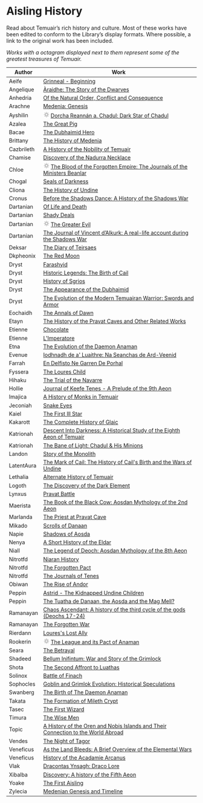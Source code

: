 # Aisling History

Read about Temuair’s rich history and culture. Most of these works have been
edited to conform to the Library’s display formats. Where possible, a link to
the original work has been included.

_Works with a octagram displayed next to them represent some of the greatest
treasures of Temuair._


|       Author       |                                                               Work                                                               |
|--------------------|----------------------------------------------------------------------------------------------------------------------------------|
| Aeife              | [Grinneal - Beginning](Aeife-Grinneal-Beginning.md)                                                                              |
| Angelique          | [Àraidhe: The Story of the Dwarves](Angelique-Àraidhe.md)                                                                     |
| Anhedria           | [Of the Natural Order, Conflict and Consequence](Anhedria-Of-The-Natural-Order-Conflict-And-Consequences.md)                     |
| Arachne            | [Medenia: Genesis](Arachne-Medenia-Genesis.md)                                                                                   |
| Ayshilin           | ![Treasure of Temuair](../octagram.png) [Dorcha Reannán a. Chadul: Dark Star of Chadul](Ayshilin-Dorcha-Reannan-A-Chadul.md)                                            |
| Azalea             | [The Great Pig](Azalea-The-Great-Pig.md)                                                                                         |
| Bacae              | [The Dubhaimid Hero](Bacae-Dubhaimid-Hero.md)                                                                                    |
| Brittany           | [The History of Medenia](Brittany-The-History-Of-Medenia.md)                                                                     |
| Cazbrileth         | [A History of the Nobility of Temuair](Cazbrileth-A-History-Of-The-Nobility-Of-Temuair.md)                                       |
| Chamise            | [Discovery of the Nadurra Necklace](Chamise-Discovery-Of-The-Nadurra-Necklace.md)                                                |
| Chloe              | ![Treasure of Temuair](../octagram.png) [The Blood of the Forgotten Empire: The Journals of the Ministers Beanlar](Chloe-Blood-Of-The-Forgotten-Empire.md)               |
| Chogal             | [Seals of Darkness](Chogal-Seals-Of-Darkness.md)                                                                                 |
| Cliona             | [The History of Undine](Cliona-The-History-Of-Undine.md)                                                                         |
| Cronus             | [Before the Shadows Dance: A History of the Shadows War](Cronus-Before-The-Shadows-Dance.md)                                     |
| Dartanian          | [Of Life and Death](Dartanian-Of-Life-And-Death.md)                                                                              |
| Dartanian          | [Shady Deals](Dartanian-Shady-Deals.md)                                                                                          |
| Dartanian          | ![Treasure of Temuair](../octagram.png) [The Greater Evil](Dartanian-The-Greater-Evil.md)                                                                                |
| Dartanian          | [The Journal of Vincent d’Alkurk: A real-life account during the Shadows War](Dartanian-The-Journal-Of-Vincent-d'Alkurk.md)    |
| Deksar             | [The Diary of Teirsaes](Deksar-The-Diary-Of-Teirsaes.md)                                                                         |
| Dkpheonix          | [The Red Moon](Dkpheonix-The-Red-Moon.md)                                                                                        |
| Dryst              | [Farashyid](Dryst-Farashyid-The-Isle-Of-Fog.md)                                                                                  |
| Dryst              | [Historic Legends: The Birth of Cail](Dryst-Historic-Legends-The-Birth-Of-Cail.md)                                               |
| Dryst              | [History of Sgrios](Dryst-History-Of-Sgrios.md)                                                                                  |
| Dryst              | [The Appearance of the Dubhaimid](Dryst-The-Appearance-Of-The-Dubhaimid.md)                                                      |
| Dryst              | [The Evolution of the Modern Temuairan Warrior: Swords and Armor](Dryst-The-Evolution-Of-The-Modern-Temuairan-Warrior.md)        |
| Eochaidh           | [The Annals of Dawn](Eochaidh-The-Annals-Of-Dawn.md)                                                                             |
| Etayn              | [The History of the Pravat Caves and Other Related Works](Etayn-The-History-Of-The-Pravat-Caves.md)                              |
| Etienne            | [Chocolate](Etienne-Chocolate.md)                                                                                                |
| Etienne            | [L'Imperatore](Etienne-L'Imperator.md)                                                                                           |
| Etna               | [The Evolution of the Daemon Anaman](Etna-The-Evolution-Of-The-Daemon-Anaman.md)                                                 |
| Evenue             | [Iodhnadh de a' Luaithre: Na Seanchas de Ard-Veenid](Evenue-Iodhnadh-De-A-Luaithre.md)                                           |
| Farrah             | [En Delfisto Ne Garren De Porhal](Farrah-En-Delfisto-Ne-Garren-De-Porhal.md)                                                     |
| Fyssera            | [The Loures Child](Fyssera-The-Loures-Child.md)                                                                                  |
| Hihaku             | [The Trial of the Navarre](Hihaku-The-Trials-Of-The-Navarre.md)                                                                  |
| Hollie             | [Journal of Keefe Tenes - A Prelude of the 9th Aeon](Hollie-The-Journal-Of-Keefe-Tenes.md)                                       |
| Imajica            | [A History of Monks in Temuair](Imajica-A-History-Of-Monks-In-Temuair.md)                                                        |
| Jeconiah           | [Snake Eyes](Jeconiah-Snake-Eyes.md)                                                                                             |
| Kaiel              | [The First Ill Star](Kaiel-The-First-Ill-Star.md)                                                                                |
| Kakarott           | [The Complete History of Glaic](Kakarott-Complete-History-Of-Glaic.md)                                                           |
| Katrionah          | [Descent Into Darkness: A Historical Study of the Eighth Aeon of Temuair](Katrionah-Descent-Into-Darkness.md)                    |
| Katrionah          | [The Bane of Light: Chadul & His Minions](Katrionah-The-Bane-Of-Light.md)                                                        |
| Landon             | [Story of the Monolith](Landon-Story-Of-The-Monolith.md)                                                                         |
| LatentAura         | [The Mark of Cail: The History of Cail's Birth and the Wars of Undine](LatentAura-The-Mark-Of-Cail.md)                           |
| Lethalia           | [Alternate History of Temuair](Lethalia-Alternate-History-Of-Temuair.md)                                                         |
| Logoth             | [The Discovery of the Dark Element](Logoth-The-Discovery-Of-The-Dark-Element.md)                                                 |
| Lynxus             | [Pravat Battle](Lynxus-Pravat-Battle.md)                                                                                         |
| Maerista           | [The Book of the Black Cow: Aosdan Mythology of the 2nd Aeon](Maerista-Book-Of-The-Black-Cow.md)                                 |
| Marlanda           | [The Priest at Pravat Cave](Marlanda-The-Priest-At-Pravat.md)                                                                    |
| Mikado             | [Scrolls of Danaan](Mikado-Scrolls-Of-Danaan.md)                                                                                 |
| Napie              | [Shadows of Aosda](Napie-Shadows-Of-Aosda.md)                                                                                    |
| Nenya              | [A Short History of the Eldar](Nenya-A-Short-History-Of-The-Eldar.md)                                                            |
| Niall              | [The Legend of Deoch: Aosdan Mythology of the 8th Aeon](Niall-The-Legend-Of-Deoch.md)                                            |
| Nitrotfd           | [Niaran History](Nitrotfd-Niaran-History.md)                                                                                     |
| Nitrotfd           | [The Forgotten Pact](Nitrotfd-The-Forgotten-Pact.md)                                                                             |
| Nitrotfd           | [The Journals of Tenes](Nitrotfd-The-Journals-Of-Tenes.md)                                                                       |
| Obiwan             | [The Rise of Andor](Obiwan-The-Rise-Of-Andor.md)                                                                                 |
| Peppin             | [Astrid - The Kidnapped Undine Children](Peppin-Astrid-The-Kidnapped-Children-Of-Undine.md)                                      |
| Peppin             | [The Tuatha de Danaan, the Aosda and the Mag Mell?](Peppin-The-Tuatha-De-Danann.md)                                              |
| Ramanayan          | [Chaos Ascendant: A history of the third cycle of the gods (Deochs 17-24)](Ramanayan-Chaos-Ascendant.md)                         |
| Ramanayan          | [The Forgotten War](Ramanayan-The-Forgotten-War.md)                                                                              |
| Rierdann           | [Loures's Lost Ally](Rierdann-Loures-Lost-Ally.md)                                                                               |
| Rookerin           | ![Treasure of Temuair](../octagram.png) [The League and its Pact of Anaman](Rookerin-The-League-And-Its-Pact-Of-Anaman.md)                                               |
| Seara              | [The Betrayal](Seara-The-Betrayal.md)                                                                                            |
| Shadeed            | [Bellum Inifintum: War and Story of the Grimlock](Shadeed-Bellum-Infinitum.md)                                                   |
| Shota              | [The Second Affront to Luathas](Shota-The-Second-Affront-To-Luathas.md)                                                          |
| Solinox            | [Battle of Finach](Solinox-Battle-Of-Finach.md)                                                                                  |
| Sophocles          | [Goblin and Grimlok Evolution: Historical Speculations](Sophocles-Goblin-And-Grimlok-Evolution.md)                               |
| Swanberg           | [The Birth of The Daemon Anaman](Swanberg-The-Birth-Of-The-Daemon-Anaman.md)                                                     |
| Takata             | [The Formation of Mileth Crypt](Takata-The-Formation-Of-Mileth-Crypt.md)                                                         |
| Tasec              | [The First Wizard](Tasec-The-First-Wizard.md)                                                                                    |
| Timura             | [The Wise Men](Timura-The-Wisemen.md)                                                                                            |
| Topic              | [A History of the Oren and Nobis Islands and Their Connection to the World Abroad](Topic-History-Of-The-Southern-Isles.md)       |
| Vendes             | [The Night of Tagor](Vendes-The-Night-Of-Tagor.md)                                                                               |
| Veneficus          | [As the Land Bleeds: A Brief Overview of the Elemental Wars](Veneficus-As-The-Land-Bleeds.md)                                    |
| Veneficus          | [History of the Acadamie Arcanus](Veneficus-History-Of-The-Academie-Arcanus.md)                                                  |
| Vlak               | [Dracontas Ynsagh: Draco Lore](Vlak-Dracontas-Ynsagh.md)                                                                         |
| Xibalba            | [Discovery: A history of the Fifth Aeon](Xibalba-Discovery.md)                                                                   |
| Yoake              | [The First Aisling](Yoake-The-First-Aisling.md)                                                                                  |
| Zylecia            | [Medenian Genesis and Timeline](Zylecia-Medenian-Genesis-And-Timeline.md)                                                        |

